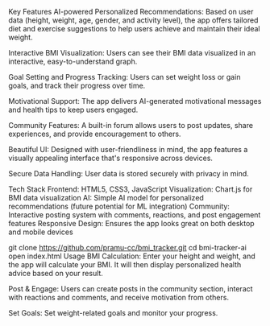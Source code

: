 Key Features
AI-powered Personalized Recommendations: Based on user data (height, weight, age, gender, and activity level), the app offers tailored diet and exercise suggestions to help users achieve and maintain their ideal weight.

Interactive BMI Visualization: Users can see their BMI data visualized in an interactive, easy-to-understand graph.

Goal Setting and Progress Tracking: Users can set weight loss or gain goals, and track their progress over time.

Motivational Support: The app delivers AI-generated motivational messages and health tips to keep users engaged.

Community Features: A built-in forum allows users to post updates, share experiences, and provide encouragement to others.

Beautiful UI: Designed with user-friendliness in mind, the app features a visually appealing interface that's responsive across devices.

Secure Data Handling: User data is stored securely with privacy in mind.

Tech Stack
Frontend: HTML5, CSS3, JavaScript
Visualization: Chart.js for BMI data visualization
AI: Simple AI model for personalized recommendations (future potential for ML integration)
Community: Interactive posting system with comments, reactions, and post engagement features
Responsive Design: Ensures the app looks great on both desktop and mobile devices

git clone https://github.com/pramu-cc/bmi_tracker.git
cd bmi-tracker-ai
open index.html
Usage
BMI Calculation: Enter your height and weight, and the app will calculate your BMI. It will then display personalized health advice based on your result.

Post & Engage: Users can create posts in the community section, interact with reactions and comments, and receive motivation from others.

Set Goals: Set weight-related goals and monitor your progress.
